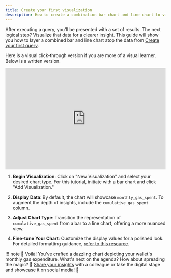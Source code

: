```yaml
---
title: Create your first visualization
description: How to create a combination bar chart and line chart to visualize the monthly $ gas spent for your wallet 
---
```


After executing a query, you'll be presented with a set of results. The next logical step? Visualize that data for a clearer insight. This guide will show you how to layer a combined bar and line chart atop the data from [Create your first query](./create-your-first-visualization.md).

Here is a visual click-through version if you are more of a visual learner. Below is a written version. 

<div style="position: relative; padding-bottom: calc(55.052083333333336% + 41px); height: 0;"><iframe src="https://demo.arcade.software/w7bs2kM4P4Kg42PONF84?embed" frameborder="0" loading="lazy" webkitallowfullscreen mozallowfullscreen allowfullscreen style="position: absolute; top: 0; left: 0; width: 100%; height: 100%;color-scheme: light;"></iframe></div>

1. **Begin Visualization**: Click on "New Visualization" and select your desired chart type. For this tutorial, initiate with a bar chart and click "Add Visualization."

2. **Display Data**: By default, the chart will showcase `monthly_gas_spent`. To augment the depth of insights, include the `cumulative_gas_spent` column.

3. **Adjust Chart Type**: Transition the representation of `cumulative_gas_spent` from a bar to a line chart, offering a more nuanced view.

4. **Fine-tune Your Chart**: Customize the display values for a polished look. For detailed formatting guidance, [refer to this resource](../../app/visualizations/charts-graphs.md#visualization-configuration-options).

!!! note
    🌟 Voilà! You've crafted a dazzling chart depicting your wallet's monthly gas expenditure. What's next on the agenda? How about spreading the magic? 🎉 [Share your insights](./share-your-query.md) with a colleague or take the digital stage and showcase it on social media! 🚀